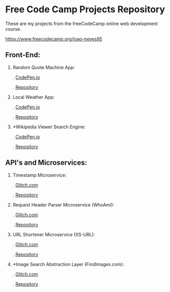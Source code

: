 # Free Code Camp Projects Repository

These are my projects from the freeCodeCamp online web development course.

https://www.freecodecamp.org/joao-neves95

## Front-End:

1. Random Quote Machine App:

    . [CodePen.io](https://codepen.io/shivayl/full/MOexdB/)

    . [Repository](https://github.com/joao-neves95/freeCodeCamp/tree/master/Random_Quote_App)


2. Local Weather App:

    . [CodePen.io](https://codepen.io/shivayl/full/POpvzW/)
  
    . [Repository](https://github.com/joao-neves95/freeCodeCamp/tree/master/Weather_App)

3. *Wikipedia Viewer Search Engine:

    . [CodePen.io](https://codepen.io/shivayl/full/qVVbdO/)
  
    . [Repository](https://github.com/joao-neves95/freeCodeCamp/tree/master/Wikipedia_Viewer_App)


## API's and Microservices:

1. Timestamp Microservice:

    . [Glitch.com](https://timestamp-microservice-shivayl.glitch.me/)

    . [Repository](https://github.com/joao-neves95/freeCodeCamp/tree/master/Timestamp_Microservice)

2. Request Header Parser Microservice (WhoAmI):

    . [Glitch.com](https://who-shivayl.glitch.me/)
    
    . [Repository](https://github.com/joao-neves95/freeCodeCamp/tree/master/WhoAmI_Microservice)

3. URL Shortener Microservice (XS-URL):

    . [Glitch.com](https://xs-url.glitch.me/)
    
    . [Repository](https://github.com/joao-neves95/freeCodeCamp/tree/master/URL_Shortener_Microservice)
    
4. *Image Search Abstraction Layer (FindImages.com):

    . [Glitch.com](https://findimages.glitch.me/)
    
    . [Repository](https://github.com/joao-neves95/freeCodeCampProjects/tree/master/Image_Search_Abstraction_Layer)
